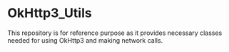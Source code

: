 # OkHttp3_Utils
This repository is for reference purpose as it provides necessary classes needed for using OkHttp3 and making network calls.
